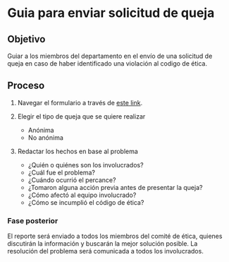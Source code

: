 # Guia para enviar solicitud de queja

## Objetivo

Guiar a los miembros del departamento en el envío de una solicitud de queja en caso de haber identificado una violación
al codigo de ética.

## Proceso

1. Navegar el formulario a través de [este link](https://forms.gle/Ew3GVu3yG4Hczxpw6).

2. Elegir el tipo de queja que se quiere realizar

   - Anónima
   - No anónima

3. Redactar los hechos en base al problema

   - ¿Quién o quiénes son los involucrados?
   - ¿Cuál fue el problema?
   - ¿Cuándo ocurrió el percance?
   - ¿Tomaron alguna acción previa antes de presentar la queja?
   - ¿Cómo afectó al equipo involucrado?
   - ¿Cómo se incumplió el código de ética?

### Fase posterior

El reporte será enviado a todos los miembros del comité de ética, quienes discutirán la información y buscarán la mejor solución posible. La resolución del problema será comunicada a todos los involucrados.
